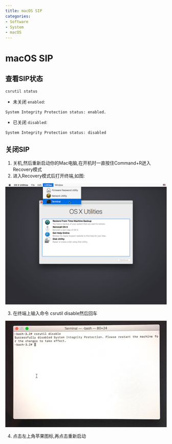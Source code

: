 ```yaml
---
title: macOS SIP
categories:
- Software
- System
- macOS
---
```

# macOS SIP

## 查看SIP状态

```bash
csrutil status
```

- 未关闭 `enabled`:

```
System Integrity Protection status: enabled.
```

- 已关闭 `disabled`:

```
System Integrity Protection status: disabled
```

## 关闭SIP

1. 关机,然后重新启动你的Mac电脑,在开机时一直按住Command+R迸入Recovery模式
2. 进入Recovery模式后打开终端,如图:

![](https://raw.githubusercontent.com/LuShan123888/Files/main/Pictures/2021-02-13-recovery-utilities-terminal.jpg)

3. 在终端上输入命令 csrutil disable然后回车

![](https://raw.githubusercontent.com/LuShan123888/Files/main/Pictures/2021-02-13-csrutil-disable.jpg)

4. 点击左上角苹果图标,再点击重新启动